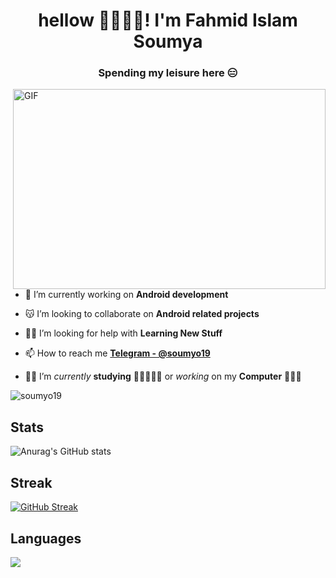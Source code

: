 <h1 align="center"> hellow 👋🏼👋🏼! I'm Fahmid Islam Soumya</h1>
<h3 align="center"> Spending my leisure here 😑 </h3>

 <img align="right" alt="GIF" src="https://github.com/soumyo19/soumyo19/blob/main/code.gif?raw=true" width="500" height="320" />
 
- 🔭 I’m currently working on **Android development**

- 😽 I’m looking to collaborate on **Android related projects**

- 🤝🏼 I’m looking for help with **Learning New Stuff**

- 📫 How to reach me **[Telegram - @soumyo19](https://t.me/soumyo19)**

- 👋🏼 I’m *currently* **studying** 🧑🏻‍🔬🙇🏻 or *working* on my **Computer** 🧑🏻‍💻


<p align="left"> <img src="https://komarev.com/ghpvc/?username=soumyo19&label=Profile%20views&color=0e75b6&style=flat" alt="soumyo19" /> </p>

## Stats
![Anurag's GitHub stats](https://github-readme-stats.vercel.app/api?username=soumyo19&show_icons=true&theme=dark)

## Streak
[![GitHub Streak](http://github-readme-streak-stats.herokuapp.com?user=soumyo19&theme=dark)](https://git.io/streak-stats)

## Languages
<a href="#" onclick="return false;">
  <img align="center" src="https://github-readme-stats.vercel.app/api/top-langs/?username=soumyo19&theme=dark&count_private=true&hide=jupyter%20notebook,asp,css&langs_count=5" />
</a>
<a href="#" onclick="return false;">
  <img align="center" src="https://github-readme-stats.vercel.app/api?
                           
                           

